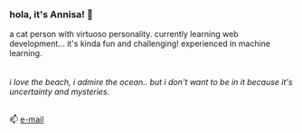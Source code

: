 ### hola, it's Annisa! 👋

a cat person with virtuoso personality. currently learning web development... it's kinda fun and challenging! experienced in machine learning.
<br>
<br>
<br>
*i love the beach, i admire the ocean.. but i don't want to be in it because it's uncertainty and mysteries.*

<br> 📫 [e-mail](hello.annisann@gmail.com)
